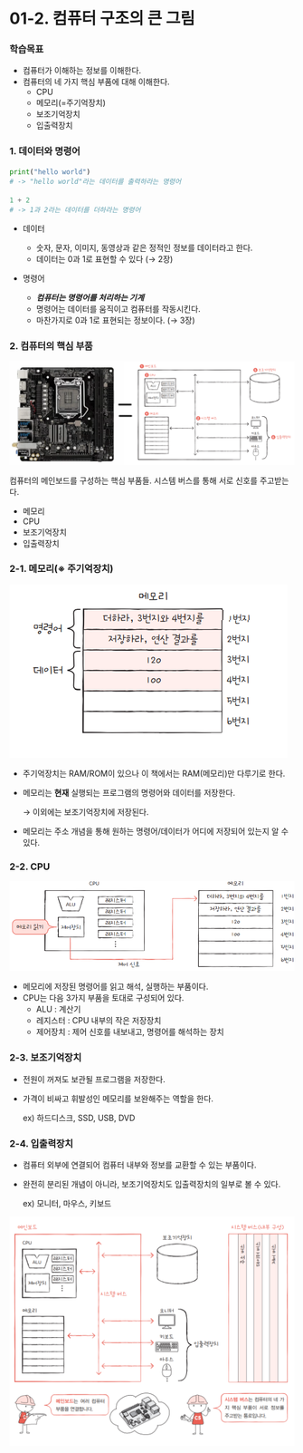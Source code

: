 # 01-2. 컴퓨터 구조의 큰 그림

### 학습목표

- 컴퓨터가 이해하는 정보를 이해한다.
- 컴퓨터의 네 가지 핵심 부품에 대해 이해한다.
  - CPU
  - 메모리(=주기억장치)
  - 보조기억장치
  - 입출력장치

### 1. 데이터와 명령어

```python
print("hello world")
# -> "hello world"라는 데이터를 출력하라는 명령어

1 + 2
# -> 1과 2라는 데이터를 더하라는 명령어
```

- 데이터
  
  - 숫자, 문자, 이미지, 동영상과 같은 정적인 정보를 데이터라고 한다.
  - 데이터는 0과 1로 표현할 수 있다 (→ 2장)

- 명령어
  
  - ***컴퓨터는 명령어를 처리하는 기계***
  - 명령어는 데이터를 움직이고 컴퓨터를 작동시킨다.
  - 마찬가지로 0과 1로 표현되는 정보이다. (→ 3장)

### 2. 컴퓨터의 핵심 부품

![Untitled](01_2_컴퓨터_구조의_큰_그림_assets/2c9b83400ec7744779560f74b5b5a15559550d99.png)

컴퓨터의 메인보드를 구성하는 핵심 부품들. 시스템 버스를 통해 서로 신호를 주고받는다.

- 메모리
- CPU
- 보조기억장치
- 입출력장치



### 2-1. 메모리(※ 주기억장치)

![Untitled](01_2_컴퓨터_구조의_큰_그림_assets/ac0b6a13abb5aa72127b29e348b8b9ff25f16f15.png)

- 주기억장치는 RAM/ROM이 있으나 이 책에서는 RAM(메모리)만 다루기로 한다.

- 메모리는 **현재** 실행되는 프로그램의 명령어와 데이터를 저장한다.
  
    → 이외에는 보조기억장치에 저장된다.

- 메모리는 주소 개념을 통해 원하는 명령어/데이터가 어디에 저장되어 있는지 알 수 있다.



### 2-2. CPU

![Untitled](01_2_컴퓨터_구조의_큰_그림_assets/6c2ff522312f9a3837cca201a1afe8d24e6ff1b9.png)

- 메모리에 저장된 명령어를 읽고 해석, 실행하는 부품이다.
- CPU는 다음 3가지 부품을 토대로 구성되어 있다.
  - ALU : 계산기
  - 레지스터 : CPU 내부의 작은 저장장치
  - 제어장치 : 제어 신호를 내보내고, 명령어를 해석하는 장치



### 2-3. 보조기억장치

- 전원이 꺼져도 보관될 프로그램을 저장한다.

- 가격이 비싸고 휘발성인 메모리를 보완해주는 역할을 한다.
  
    ex) 하드디스크, SSD, USB, DVD



### 2-4. 입출력장치

- 컴퓨터 외부에 연결되어 컴퓨터 내부와 정보를 교환할 수 있는 부품이다.

- 완전히 분리된 개념이 아니라, 보조기억장치도 입출력장치의 일부로 볼 수 있다.
  
    ex) 모니터, 마우스, 키보드

![Untitled](01_2_컴퓨터_구조의_큰_그림_assets/2288e515f744a1f809a2cdda9c391f844e14fa1d.png)